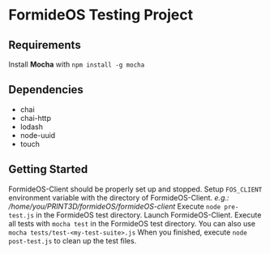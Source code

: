 FormideOS Testing Project
================

Requirements
----------------
Install **Mocha** with `npm install -g mocha`

Dependencies
-----------------
 - chai
 - chai-http
 - lodash
 - node-uuid
 - touch

Getting Started
------------------
FormideOS-Client should be properly set up and stopped.
Setup `FOS_CLIENT` environment variable with the directory of FormideOS-Client.
*e.g.: /home/you/PRINT3D/formideOS/formideOS-client*
Execute `node pre-test.js` in the FormideOS test directory.
Launch FormideOS-Client.
Execute all tests with `mocha test` in the FormideOS test directory.
You can also use `mocha tests/test-<my-test-suite>.js`
When you finished, execute `node post-test.js` to clean up the test files.
